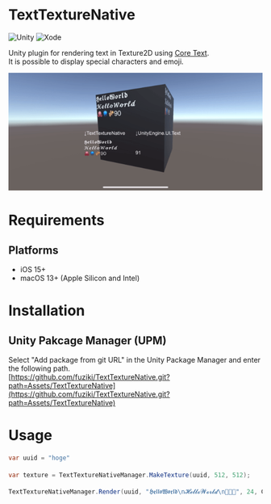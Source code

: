 # TextTextureNative

![Unity](https://img.shields.io/badge/unity-2022-green.svg)
![Xode](https://img.shields.io/badge/xcode-xcode14-green.svg)

Unity plugin for rendering text in Texture2D using [Core Text](https://developer.apple.com/documentation/coretext).  
It is possible to display special characters and emoji.

<img src="docs/example.gif">

# Requirements
## Platforms
* iOS 15+
* macOS 13+ (Apple Silicon and Intel)

# Installation
## Unity Pakcage Manager (UPM)
Select "Add package from git URL" in the Unity Package Manager and enter the following path.  
[https://github.com/fuziki/TextTextureNative.git?path=Assets/TextTextureNative](https://github.com/fuziki/TextTextureNative.git?path=Assets/TextTextureNative)

# Usage

```c#
var uuid = "hoge"

var texture = TextTextureNativeManager.MakeTexture(uuid, 512, 512);

TextTextureNativeManager.Render(uuid, "𝕳𝖊𝖑𝖑𝖔𝖂𝖔𝖗𝖑𝖉\n𝓗𝓮𝓵𝓵𝓸𝓦𝓸𝓻𝓵𝓭\n🐙🪼🫚", 24, Color.white, 2);
```
